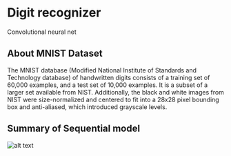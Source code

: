 # Digit recognizer
 Convolutional neural net

## About MNIST Dataset
The MNIST database (Modified National Institute of Standards and Technology database) of handwritten digits consists of a training set of 60,000 examples, and a test set of 10,000 examples. It is a subset of a larger set available from NIST. Additionally, the black and white images from NIST were size-normalized and centered to fit into a 28x28 pixel bounding box and anti-aliased, which introduced grayscale levels.


## Summary of Sequential model

![alt text](https://github.com/draperkm/Digit-Recognizer/blob/main/Screenshot%202022-07-06%20at%2020.08.48.png)